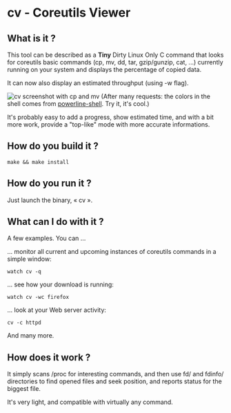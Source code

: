 cv - Coreutils Viewer
=====================

What is it ?
------------

This tool can be described as a **Tiny** Dirty Linux Only C command that looks
for coreutils basic commands (cp, mv, dd, tar, gzip/gunzip, cat, ...) currently
running on your system and displays the percentage of copied data.

It can now also display an estimated throughput (using -w flag).

![cv screenshot with cp and mv](https://raw.github.com/Xfennec/cv/master/capture.png)
(After many requests: the colors in the shell comes from [powerline-shell](https://github.com/milkbikis/powerline-shell). Try it, it's cool.)

It's probably easy to add a progress, show estimated time, and with a bit more work,
provide a "top-like" mode with more accurate informations.

How do you build it ?
---------------------

```
make && make install
```


How do you run it ?
-------------------

Just launch the binary, « cv ».


What can I do with it ?
-----------------------

A few examples. You can …

… monitor all current and upcoming instances of coreutils commands in
a simple window:
```
watch cv -q
```

… see how your download is running:
```
watch cv -wc firefox
```

… look at your Web server activity:
```
cv -c httpd
```

And many more.

How does it work ?
------------------

It simply scans /proc for interesting commands, and then use fd/ and fdinfo/
directories to find opened files and seek position, and reports status for
the biggest file.

It's very light, and compatible with virtually any command.
